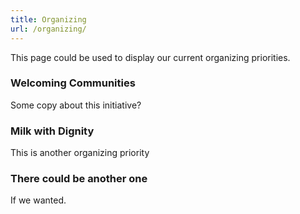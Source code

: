 ```yaml
---
title: Organizing
url: /organizing/
---
```

This page could be used to display our current organizing priorities.

### Welcoming Communities

Some copy about this initiative?

### Milk with Dignity

This is another organizing priority

### There could be another one

If we wanted.